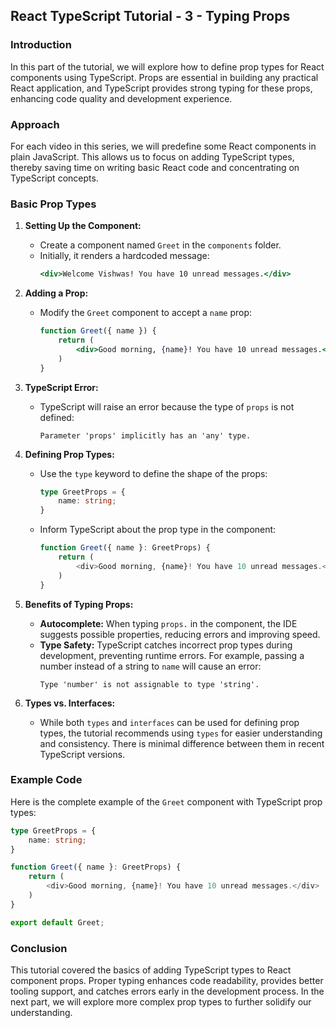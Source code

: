 ## React TypeScript Tutorial - 3 - Typing Props

### Introduction
In this part of the tutorial, we will explore how to define prop types for React components using TypeScript. Props are essential in building any practical React application, and TypeScript provides strong typing for these props, enhancing code quality and development experience.

### Approach
For each video in this series, we will predefine some React components in plain JavaScript. This allows us to focus on adding TypeScript types, thereby saving time on writing basic React code and concentrating on TypeScript concepts.

### Basic Prop Types

1. **Setting Up the Component:**
   - Create a component named `Greet` in the `components` folder.
   - Initially, it renders a hardcoded message:
     ```jsx
     <div>Welcome Vishwas! You have 10 unread messages.</div>
     ```

2. **Adding a Prop:**
   - Modify the `Greet` component to accept a `name` prop:
     ```jsx
     function Greet({ name }) {
         return (
             <div>Good morning, {name}! You have 10 unread messages.</div>
         )
     }
     ```

3. **TypeScript Error:**
   - TypeScript will raise an error because the type of `props` is not defined:
     ```
     Parameter 'props' implicitly has an 'any' type.
     ```

4. **Defining Prop Types:**
   - Use the `type` keyword to define the shape of the props:
     ```typescript
     type GreetProps = {
         name: string;
     }
     ```
   - Inform TypeScript about the prop type in the component:
     ```typescript
     function Greet({ name }: GreetProps) {
         return (
             <div>Good morning, {name}! You have 10 unread messages.</div>
         )
     }
     ```

5. **Benefits of Typing Props:**
   - **Autocomplete:** When typing `props.` in the component, the IDE suggests possible properties, reducing errors and improving speed.
   - **Type Safety:** TypeScript catches incorrect prop types during development, preventing runtime errors. For example, passing a number instead of a string to `name` will cause an error:
     ```
     Type 'number' is not assignable to type 'string'.
     ```

6. **Types vs. Interfaces:**
   - While both `types` and `interfaces` can be used for defining prop types, the tutorial recommends using `types` for easier understanding and consistency. There is minimal difference between them in recent TypeScript versions.

### Example Code
Here is the complete example of the `Greet` component with TypeScript prop types:
```typescript
type GreetProps = {
    name: string;
}

function Greet({ name }: GreetProps) {
    return (
        <div>Good morning, {name}! You have 10 unread messages.</div>
    )
}

export default Greet;
```

### Conclusion
This tutorial covered the basics of adding TypeScript types to React component props. Proper typing enhances code readability, provides better tooling support, and catches errors early in the development process. In the next part, we will explore more complex prop types to further solidify our understanding.